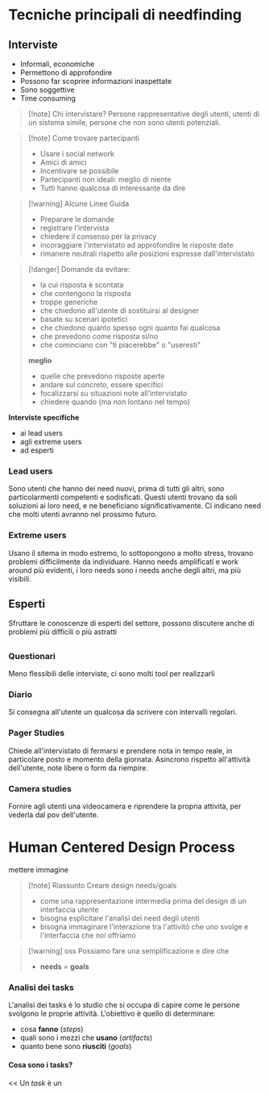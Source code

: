 # Tecniche principali di needfinding
## Interviste 
- Informali, economiche
- Permettono di approfondire
- Possono far scoprire informazioni inaspettate
- Sono soggettive
- Time consuming

>[!note] Chi intervistare?
>Persone rappresentative degli utenti, utenti di un sistema simile, persone che non sono utenti potenziali.

>[!note] Come trovare partecipanti
>- Usare i social network
>- Amici di amici
>- Incentivare se possibile
>- Partecipanti non ideali: meglio di niente
>- Tutti hanno qualcosa di interessante da dire

>[!warning] Alcune Linee Guida
>- Preparare le domande
>- registrare l'intervista
>- chiedere il consenso per la privacy
>- incoraggiare l'intervistato ad approfondire le risposte date
>- rimanere neutrali rispetto alle posizioni espresse dall'intervistato

>[!danger] Domande da evitare:
>- la cui risposta è scontata
>- che contengono la risposta
>- troppe generiche
>- che chiedono all'utente di sostituirsi al designer
>- basate su scenari ipotetici
>- che chiedono quanto spesso ogni quanto fai qualcosa
>- che prevedono come risposta sì/no
>- che cominciano con "ti piacerebbe" o "useresti"
>
>**meglio**
>- quelle che prevedono risposte aperte
>- andare sul concreto, essere specifici
>- focalizzarsi su situazioni note all'intervistato
>- chiedere quando (ma non lontano nel tempo)


**Interviste specifiche**
- ai lead users
- agli extreme users
- ad esperti
### Lead users
Sono utenti che hanno dei need nuovi, prima di tutti gli altri, sono particolarmenti competenti e sodisficati. Questi utenti trovano da soli soluzioni ai loro need, e ne beneficiano significativamente. Ci indicano need che molti utenti avranno nel prossimo futuro.
### Extreme users
Usano il sitema in modo estremo, lo sottopongono a molto stress, trovano problemi difficilmente da individuare. Hanno needs amplificati e work around più evidenti, i loro needs sono i needs anche degli altri, ma più visibili.

## Esperti
Sfruttare le conoscenze di esperti del settore, possono discutere anche di problemi più difficili o più astratti

##
### Questionari 
Meno flessibili delle interviste, ci sono molti tool per realizzarli
### Diario
Si consegna all'utente un qualcosa da scrivere con intervalli regolari. 
### Pager Studies
Chiede all'intervistato di fermarsi e prendere nota in tempo reale, in particolare posto e momento della giornata. Asincrono rispetto all'attività dell'utente, note libere o form da riempire.
### Camera studies
Fornire agli utenti una videocamera e riprendere la propria attività, per vederla dal pov dell'utente.

# Human Centered Design Process
 mettere immagine
 
 >[!note] Riassunto
 >Creare design needs/goals
 >- come una rappresentazione intermedia prima del design di un interfaccia utente
 >- bisogna esplicitare l'analisi dei need degli utenti
 >- bisogna immaginare l'interazione tra l'attivitò che uno svolge e l'interfaccia che noi offriamo

>[!warning] oss 
>Possiamo fare una semplificazione e dire che 
>- **needs** = **goals**

### Analisi dei tasks
L'analisi dei tasks è lo studio che si occupa di capire come le persone svolgono le proprie attività.
L'obiettivo è quello di determinare:
- cosa **fanno** (*steps*)
- quali sono i mezzi che **usano** (*artifacts*)
- quanto bene sono **riusciti** (*goals*)
#### Cosa sono i tasks?
<< Un *task* è un 
 
